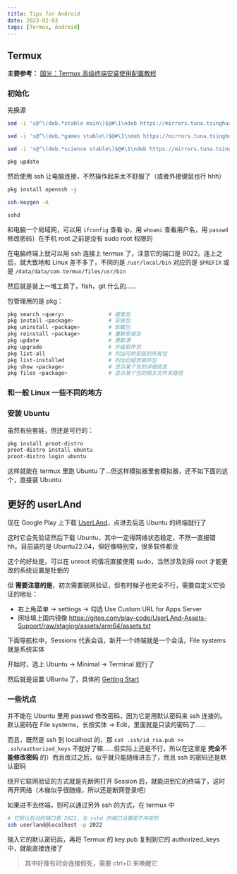```yaml
---
title: Tips for Android
date: 2023-02-03
tags: [Termux, Android]
---
```


## Termux

**主要参考：** [国光：Termux 高级终端安装使用配置教程](https://www.sqlsec.com/2018/05/termux.html)

### 初始化

先换源

```bash
sed -i 's@^\(deb.*stable main\)$@#\1\ndeb https://mirrors.tuna.tsinghua.edu.cn/termux/termux-packages-24 stable main@' $PREFIX/etc/apt/sources.list

sed -i 's@^\(deb.*games stable\)$@#\1\ndeb https://mirrors.tuna.tsinghua.edu.cn/termux/game-packages-24 games stable@' $PREFIX/etc/apt/sources.list.d/game.list

sed -i 's@^\(deb.*science stable\)$@#\1\ndeb https://mirrors.tuna.tsinghua.edu.cn/termux/science-packages-24 science stable@' $PREFIX/etc/apt/sources.list.d/science.list

pkg update
```

然后使用 ssh 让电脑连接，不然操作起来太不舒服了（或者外接键鼠也行 hhh）

```bash
pkg install openssh -y

ssh-keygen -A

sshd
```

和电脑一个局域网，可以用 `ifconfig` 查看 ip，用 `whoami` 查看用户名，用 `passwd` 修改密码）在手机 root 之前是没有 sudo root 权限的

在电脑终端上就可以用 ssh 连接上 termux 了，注意它的端口是 8022。连上之后，就大致地和 Linux 差不多了，不同的是 `/usr/local/bin` 对应的是 `$PREFIX` 或是 `/data/data/com.termux/files/usr/bin`

然后就是装上一堆工具了，fish，git 什么的......

包管理用的是 pkg：

```bash
pkg search <query>              # 搜索包
pkg install <package>           # 安装包
pkg uninstall <package>         # 卸载包
pkg reinstall <package>         # 重新安装包
pkg update                      # 更新源
pkg upgrade                     # 升级软件包
pkg list-all                    # 列出可供安装的所有包
pkg list-installed              # 列出已经安装的包
pkg show <package>              # 显示某个包的详细信息
pkg files <package>             # 显示某个包的相关文件夹路径
```

### 和一般 Linux 一些不同的地方

### 安装 Ubuntu

虽然有些套娃，但还是可行的：

```bash
pkg install proot-distro
proot-distro install ubuntu
proot-distro login ubuntu
```

这样就能在 termux 里跑 Ubuntu 了...但这样模拟器里套模拟器，还不如下面的这个，直接装 Ubuntu

## 更好的 userLAnd

现在 Google Play 上下载 [UserLAnd](https://play.google.com/store/apps/details?id=tech.ula)，点进去后选 Ubuntu 的终端就行了

这时它会先验证然后下载 Ubuntu，其中一定得网络状态稳定，不然一直报错 hh。目前装的是 Ubuntu22.04，但好像特别空，很多软件都没

这个的好处是，可以在 unroot 的情况直接使用 sudo，当然涉及到得 root 才能更改的系统设置是牡蛎的

但 **需要注意的是**，初次需要联网验证，但有时梯子也完全不行，需要自定义它验证的地址：

- 右上角菜单 -> settings -> 勾选 Use Custom URL for Apps Server
- 网址填上国内镜像 https://gitee.com/play-code/UserLAnd-Assets-Support/raw/staging/assets/arm64/assets.txt

下面导航栏中，Sessions 代表会话，新开一个终端就是一个会话，File systems 就是系统实体

开始时，选上 Ubuntu -> Minimal -> Terminal 就行了

然后就是设置 UBuntu 了，具体的 [Getting Start](../../note/cs/linux/start.md)

### 一些坑点

并不能在 Ubuntu 里用 passwd 修改密码，因为它是用默认密码来 ssh 连接的。默认密码在 File systems，长按实体 -> Edit，里面就是只读的密码了......

而且，既然是 ssh 到 localhost 的，那 `cat .ssh/id_rsa.pub >> .ssh/authorized_keys` 不就好了嘛......但实际上还是不行，所以在这里是 **完全不能修改密码** 的）而且改过之后，似乎就只能随缘进去了，而且 ssh 的密码还是默认密码

绕开它联网验证的方式就是先断网打开 Session 后，就能进到它的终端了，这时再开网络（木梯似乎很随缘，所以还是断网登录吧）

如果进不去终端，则可以通过另外 ssh 的方式，在 termux 中

```bash
# 它默认启动的端口是 2022，与 sshd 的端口设置是不冲突的
ssh userland@localhost -p 2022
```

输入它的默认密码后，再将 Termux 的 key.pub 复制到它的 authorized_keys 中，就能直接连接了

> 其中好像有时会连接假死，需要 ctrl+D 来唤醒它
